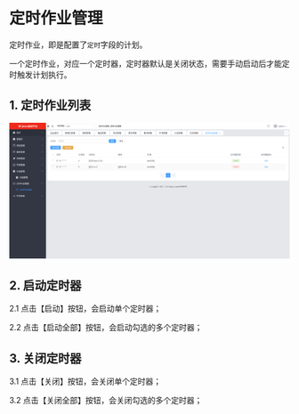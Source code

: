 # 定时作业管理
定时作业，即是配置了`定时`字段的计划。

一个定时作业，对应一个定时器，定时器默认是关闭状态，需要手动启动后才能定时触发计划执行。

## 1. 定时作业列表
![](../img/job/list.png)
   
## 2. 启动定时器
2.1 点击【启动】按钮，会启动单个定时器；

2.2 点击【启动全部】按钮，会启动勾选的多个定时器；

## 3. 关闭定时器
3.1 点击【关闭】按钮，会关闭单个定时器；

3.2 点击【关闭全部】按钮，会关闭勾选的多个定时器；
